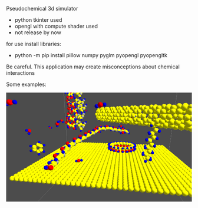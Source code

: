 Pseudochemical 3d simulator
- python tkinter used
- opengl with compute shader used
- not release by now

for use install libraries:
- python -m pip install pillow numpy pyglm pyopengl pyopengltk

Be careful. This application may create misconceptions about chemical interactions

Some examples:

!["demopic 1](images/demo1.PNG?raw=true )
